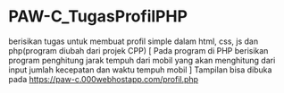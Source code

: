 # PAW-C_TugasProfilPHP
berisikan tugas untuk membuat profil simple dalam html, css, js dan php(program diubah dari projek CPP) 
[ Pada program di PHP berisikan program penghitung jarak tempuh dari mobil yang akan menghitung dari input jumlah kecepatan dan waktu tempuh mobil ]
Tampilan bisa dibuka pada https://paw-c.000webhostapp.com/profil.php
